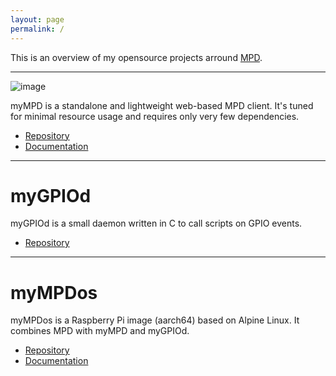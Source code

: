 ```yaml
---
layout: page
permalink: /
---
```


This is an overview of my opensource projects arround [MPD](https://www.musicpd.org/).

<hr/>

![image](https://jcorporation.github.io/assets/mympd-logo-schriftzug.svg)

myMPD is a standalone and lightweight web-based MPD client. It's tuned for minimal resource usage and requires only very few dependencies.

- [Repository](https://github.com/jcorporation/myMPD)
- [Documentation](https://github.com/jcorporation/myMPD/wiki)

<hr/>

# myGPIOd

myGPIOd is a small daemon written in C to call scripts on GPIO events.

- [Repository](https://github.com/jcorporation/myGPIOd)

<hr />

# myMPDos

myMPDos is a Raspberry Pi image (aarch64) based on Alpine Linux. It combines MPD with myMPD and myGPIOd.

- [Repository](https://github.com/jcorporation/myMPDos)
- [Documentation](https://github.com/jcorporation/myMPDos/wiki)
